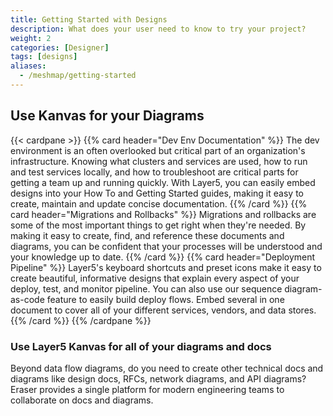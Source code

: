 ```yaml
---
title: Getting Started with Designs
description: What does your user need to know to try your project?
weight: 2
categories: [Designer]
tags: [designs]
aliases:
  - /meshmap/getting-started
---
```



## Use Kanvas for your Diagrams

{{< cardpane >}}
{{% card header="Dev Env Documentation" %}}
The dev environment is an often overlooked but critical part of an organization's infrastructure. Knowing what clusters and services are used, how to run and test services locally, and how to troubleshoot are critical parts for getting a team up and running quickly. With Layer5, you can easily embed designs into your How To and Getting Started guides, making it easy to create, maintain and update concise documentation.
{{% /card %}}
{{% card header="Migrations and Rollbacks" %}}
Migrations and rollbacks are some of the most important things to get right when they're needed. By making it easy to create, find, and reference these documents and diagrams, you can be confident that your processes will be understood and your knowledge up to date.
{{% /card %}}
{{% card header="Deployment Pipeline" %}}
Layer5's keyboard shortcuts and preset icons make it easy to create beautiful, informative designs that explain every aspect of your deploy, test, and monitor pipeline. You can also use our sequence diagram-as-code feature to easily build deploy flows. Embed several in one document to cover all of your different services, vendors, and data stores.
{{% /card %}}
{{% /cardpane %}}

### Use Layer5 Kanvas for all of your diagrams and docs

Beyond data flow diagrams, do you need to create other technical docs and diagrams like design docs, RFCs, network diagrams, and API diagrams? Eraser provides a single platform for modern engineering teams to collaborate on docs and diagrams.
<!-- Information in this section helps your user try your project themselves.

* What do your users need to do to start using your project? This could include downloading/installation instructions, including any prerequisites or system requirements.

* Introductory “Hello World” example, if appropriate. More complex tutorials should live in the Tutorials section.

Consider using the headings below for your getting started page. You can delete any that are not applicable to your project.

## Prerequisites

Are there any system requirements for using your project? What languages are supported (if any)? Do users need to already have any software or tools installed?

## Installation

Where can your user find your project code? How can they install it (binaries, installable package, build from source)? Are there multiple options/versions they can install and how should they choose the right one for them?

## Setup

Is there any initial setup users need to do after installation to try your project?

## Try it out!

Can your users test their installation, for example by running a command or deploying a Hello World example? -->
